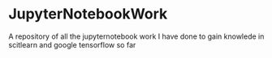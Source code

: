 # JupyterNotebookWork
A repository of all the jupyternotebook work I have done to gain knowlede in scitlearn and google tensorflow so far
